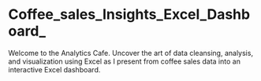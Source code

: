 # Coffee_sales_Insights_Excel_Dashboard_
Welcome to the Analytics Cafe. Uncover the art of data cleansing, analysis, and visualization using Excel as I present from coffee sales data into an interactive Excel dashboard. 
